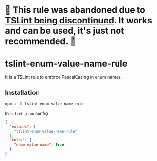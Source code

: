 # 🚧 This rule was abandoned due to [TSLint being discontinued](https://medium.com/palantir/tslint-in-2019-1a144c2317a9). It works and can be used, it's just not recommended. 🚧

# tslint-enum-value-name-rule

It is a TSLint rule to enforce PascalCasing in enum names.

## Installation

```bash
npm i -D tslint-enum-value-name-rule
```

In `tslint.json` config

```json
{
  "extends": [
    "tslint-enum-value-name-rule"
  ],
  "rules": {
    "enum-value-name": true
  }
}
```
